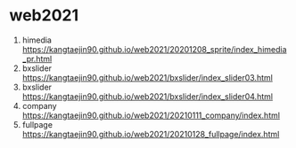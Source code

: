 # web2021
1. himedia https://kangtaejin90.github.io/web2021/20201208_sprite/index_himedia_pr.html
2. bxslider https://kangtaejin90.github.io/web2021/bxslider/index_slider03.html
3. bxslider https://kangtaejin90.github.io/web2021/bxslider/index_slider04.html
4. company https://kangtaejin90.github.io/web2021/20210111_company/index.html
5. fullpage https://kangtaejin90.github.io/web2021/20210128_fullpage/index.html
